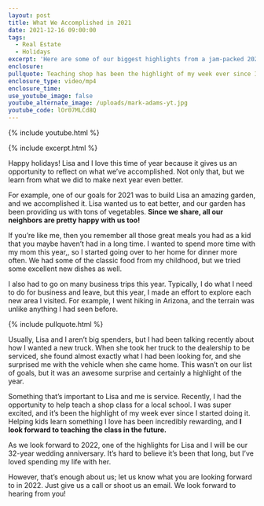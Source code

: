 ```yaml
---
layout: post
title: What We Accomplished in 2021
date: 2021-12-16 09:00:00
tags:
  - Real Estate
  - Holidays
excerpt: 'Here are some of our biggest highlights from a jam-packed 2021. '
enclosure:
pullquote: Teaching shop has been the highlight of my week ever since I started doing it.
enclosure_type: video/mp4
enclosure_time:
use_youtube_image: false
youtube_alternate_image: /uploads/mark-adams-yt.jpg
youtube_code: lOr07MLCd8Q
---
```

{% include youtube.html %}

{% include excerpt.html %}

Happy holidays\! Lisa and I love this time of year because it gives us an opportunity to reflect on what we’ve accomplished. Not only that, but we learn from what we did to make next year even better.&nbsp;

For example, one of our goals for 2021 was to build Lisa an amazing garden, and we accomplished it. Lisa wanted us to eat better, and our garden has been providing us with tons of vegetables. **Since we share, all our neighbors are pretty happy with us too\!**

If you’re like me, then you remember all those great meals you had as a kid that you maybe haven’t had in a long time. I wanted to spend more time with my mom this year,, so I started going over to her home for dinner more often. We had some of the classic food from my childhood, but we tried some excellent new dishes as well.&nbsp;

I also had to go on many business trips this year. Typically, I do what I need to do for business and leave, but this year, I made an effort to explore each new area I visited. For example, I went hiking in Arizona, and the terrain was unlike anything I had seen before.

{% include pullquote.html %}

Usually, Lisa and I aren’t big spenders, but I had been talking recently about how I wanted a new truck. When she took her truck to the dealership to be serviced, she found almost exactly what I had been looking for, and she surprised me with the vehicle when she came home. This wasn’t on our list of goals, but it was an awesome surprise and certainly a highlight of the year.&nbsp;

Something that’s important to Lisa and me is service. Recently, I had the opportunity to help teach a shop class for a local school. I was super excited, and it’s been the highlight of my week ever since I started doing it. Helping kids learn something I love has been incredibly rewarding, and **I look forward to teaching the class in the future.&nbsp;**

As we look forward to 2022, one of the highlights for Lisa and I will be our 32-year wedding anniversary. It’s hard to believe it’s been that long, but I’ve loved spending my life with her.&nbsp;

However, that’s enough about us; let us know what you are looking forward to in 2022. Just give us a call or shoot us an email. We look forward to hearing from you\!

&nbsp;

